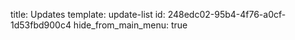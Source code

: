 title: Updates
template: update-list
id: 248edc02-95b4-4f76-a0cf-1d53fbd900c4
hide_from_main_menu: true